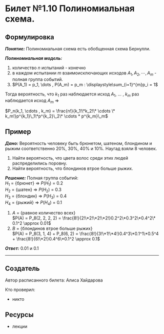 # Билет №1.10 Полиномиальная схема.

## Формулировка

***Понятие:*** Полиномиальная схема есть обобщенная схема Бернулли.

***Полиномиальная модель:***

1. количество $n$ испытаний - конечно
2. в каждом испытании $m$ взаимоисключающих исходов $A_1, A_2, \cdots , A_m$ - полная группа событий.
3. $P(A_1) = p_1, \dots , P(A_m) = p_m : \displaystyle\sum_{i=1}^{m}p_i = 1$

Тогда вероятность, что $k_1$ раз наблюдается исход $A_1$, 
$\dots$ , $k_m$ раз наблюдается исход $A_m$ =>

$P_n(k_1, \cdots , k_m) = \frac{n!}{k_1!\*k_2!\* \cdots \* k_m!}p^{k_1}\_1\*p^{k_2}\_2\* \cdots * p^{k_m}\_m$

## Пример

***Дано:*** Вероятность человеку быть брюнетом, шатеном, блондином и рыжим соответственно 20%, 30%, 40% и 10%. Наугад взяли 8 человек.

1. Найти вероятность, что цвета волос среди этих людей распределились поровну.
2. Найти вероятность, что блондинов втрое больше рыжих.

***Решение:*** Полная группа событий:  
$H_1$ = {брюнет} => $P(H_1)$ = 0.2  
$H_2$ = {шатен} => $P(H_2)$ = 0.3  
$H_3$ = {блондин} => $P(H_3)$ = 0.4  
$H_4$ = {рыжий} => $P(H_4)$ = 0.1

1. $A$ = {равное количество всех}  
    $P(A) = P_8(2, 2, 2, 2) = \frac{8!}{2!\*2!\*2!\*2!}0.2^2\*0.3^2\*0.4^2\* 0.1^2 \approx 0.01$
2. $B$ = {блондинов втрое больше рыжих}  
    $P(A) = P_8(3, 1, 4) + P_8(6, 2) = \frac{8!}{3!\*1!\*4!}0.4^3\*0.1^1\*0.5^4 + \frac{8!}{6!\*2!}0.4^6\*0.1^2 \approx 0.1$

***Ответ:*** 0.01 и 0.1

---
## Создатель

Автор расписанного билета: Алиса Хайдарова

Кто проверил:
- никто

## Ресурсы
- лекции

